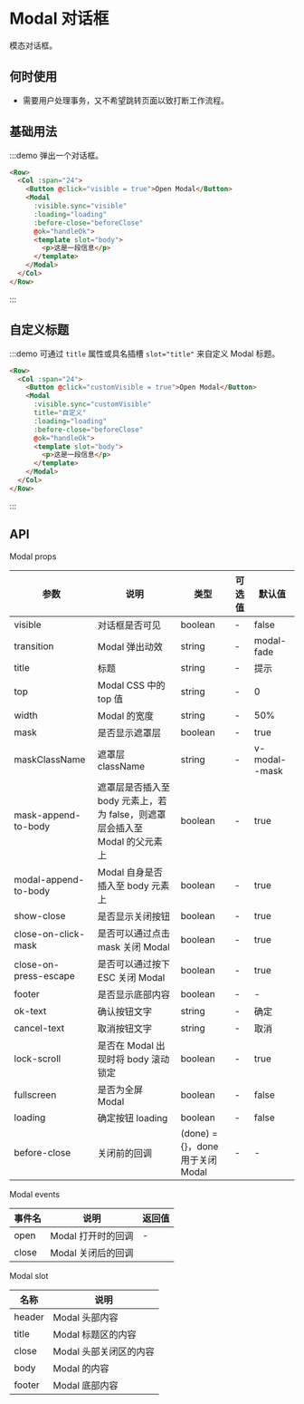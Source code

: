 # Modal 对话框

模态对话框。

## 何时使用

- 需要用户处理事务，又不希望跳转页面以致打断工作流程。

## 基础用法

:::demo 弹出一个对话框。

```html
<Row>
  <Col :span="24">
    <Button @click="visible = true">Open Modal</Button>
    <Modal
      :visible.sync="visible"
      :loading="loading"
      :before-close="beforeClose"
      @ok="handleOk">
      <template slot="body">
        <p>这是一段信息</p>
      </template>
    </Modal>
  </Col>
</Row>
```
:::

## 自定义标题

:::demo 可通过 `title` 属性或具名插槽 `slot="title"` 来自定义 Modal 标题。

```html
<Row>
  <Col :span="24">
    <Button @click="customVisible = true">Open Modal</Button>
    <Modal
      :visible.sync="customVisible"
      title="自定义"
      :loading="loading"
      :before-close="beforeClose"
      @ok="handleOk">
      <template slot="body">
        <p>这是一段信息</p>
      </template>
    </Modal>
  </Col>
</Row>
```
:::

## API

Modal props

| 参数 | 说明 | 类型 | 可选值 | 默认值 |
|---- |---- |---- |---- |---- |
| visible | 对话框是否可见 | boolean | - | false |
| transition | Modal 弹出动效 | string | - | modal-fade |
| title | 标题 | string | - | 提示 |
| top | Modal CSS 中的 top 值 | string | - | 0 |
| width | Modal 的宽度 | string | - | 50% |
| mask | 是否显示遮罩层 | boolean | - | true |
| maskClassName | 遮罩层 className | string | - | v-modal--mask |
| mask-append-to-body | 遮罩层是否插入至 body 元素上，若为 false，则遮罩层会插入至 Modal 的父元素上 | boolean | - | true |
| modal-append-to-body | Modal 自身是否插入至 body 元素上 | boolean | - | true |
| show-close | 是否显示关闭按钮 | boolean | - | true |
| close-on-click-mask | 是否可以通过点击 mask 关闭 Modal | boolean | - | true |
| close-on-press-escape | 是否可以通过按下 ESC 关闭 Modal | boolean | - | true |
| footer | 是否显示底部内容 | boolean | - | - |
| ok-text | 确认按钮文字 | string | - | 确定 |
| cancel-text | 取消按钮文字 | string | - | 取消 |
| lock-scroll | 是否在 Modal 出现时将 body 滚动锁定 | boolean | - | true |
| fullscreen | 是否为全屏 Modal | boolean | - | false |
| loading | 确定按钮 loading | boolean | - | false |
| before-close | 关闭前的回调 | (done) = {}，done 用于关闭 Modal | - | - |

Modal events

| 事件名 | 说明 | 返回值 |
|---- |---- |---- |
| open | Modal 打开时的回调 | - |
| close | Modal 关闭后的回调

Modal slot

| 名称 | 说明 |
|---- |---- |
| header | Modal 头部内容 |
| title | Modal 标题区的内容 |
| close | Modal 头部关闭区的内容 |
| body | Modal 的内容 |
| footer | Modal 底部内容 |

<script>
  import Row from '@/components/row';
  import Col from '@/components/col';
  import Button from '@/components/button';
  import Modal from '@/components/modal';

  export default {
    components: {
      Row,
      Col,
      Button,
      Modal,
    },
    data() {
      return {
        visible: false,
        customVisible: false,
        loading: false,
        placement: '',
      };
    },
    methods: {
      beforeClose(done) {
        done();
      },
      handleOk() {
        this.loading = true;
        setTimeout(() => {
          this.loading = false;
          this.visible = false;
        }, 2000);
      },
    },
  };
</script>